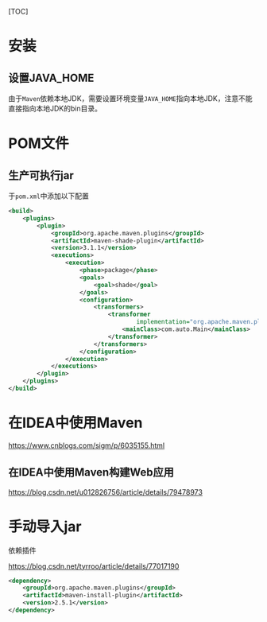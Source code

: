 [TOC]

# 安装

## 设置JAVA_HOME

由于`Maven`依赖本地JDK，需要设置环境变量`JAVA_HOME`指向本地JDK，注意不能直接指向本地JDK的bin目录。

# POM文件

## 生产可执行jar

于`pom.xml`中添加以下配置

```xml
<build>
    <plugins>
        <plugin>
            <groupId>org.apache.maven.plugins</groupId>
            <artifactId>maven-shade-plugin</artifactId>
            <version>3.1.1</version>
            <executions>
                <execution>
                    <phase>package</phase>
                    <goals>
                        <goal>shade</goal>
                    </goals>
                    <configuration>
                        <transformers>
                            <transformer
                                    implementation="org.apache.maven.plugins.shade.resource.ManifestResourceTransformer">
                                <mainClass>com.auto.Main</mainClass>
                            </transformer>
                        </transformers>
                    </configuration>
                </execution>
            </executions>
        </plugin>
    </plugins>
</build>
```

# 在IDEA中使用Maven

https://www.cnblogs.com/sigm/p/6035155.html

## 在IDEA中使用Maven构建Web应用

https://blog.csdn.net/u012826756/article/details/79478973



# 手动导入jar

依赖插件

https://blog.csdn.net/tyrroo/article/details/77017190

``` xml
<dependency>
	<groupId>org.apache.maven.plugins</groupId>  
	<artifactId>maven-install-plugin</artifactId>  
	<version>2.5.1</version>  
</dependency>
```



